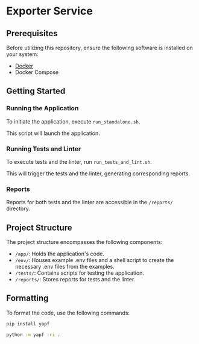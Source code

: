 # Exporter Service


## Prerequisites

Before utilizing this repository, ensure the following software is installed on your system:

- [Docker](https://www.docker.com/get-started)
- Docker Compose 

## Getting Started

### Running the Application

To initiate the application, execute `run_standalone.sh`.

This script will launch the application.

### Running Tests and Linter

To execute tests and the linter, run `run_tests_and_lint.sh`.

This will trigger the tests and the linter, generating corresponding reports.

### Reports

Reports for both tests and the linter are accessible in the `/reports/` directory.

## Project Structure

The project structure encompasses the following components:
- `/app/`: Holds the application's code.
- `/env/`: Houses example .env files and a shell script to create the necessary .env files from the examples.
- `/tests/`: Contains scripts for testing the application.
- `/reports/`: Stores reports for tests and the linter.

## Formatting

To format the code, use the following commands:

```bash
pip install yapf

python -m yapf -ri .
```